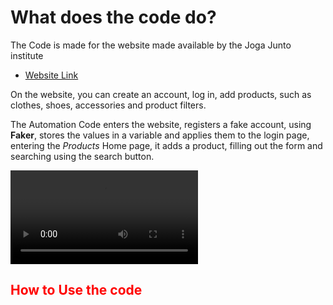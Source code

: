 # What does the code do? 
The Code is made for the website made available by the Joga Junto institute
- <a href="https://projetofinal.jogajuntoinstituto.org">Website Link</a>

On the website, you can create an account, log in, add products, such as clothes, shoes, accessories and product filters.

The Automation Code enters the website, registers a fake account, using <Strong>Faker</strong>, stores the values ​​in a variable and applies them to the login page, entering the *Products* Home page, it adds a product, filling out the form and searching using the search button.

[<video src="https://youtu.be/6v0ytVR3nOE?si=F7eDDThIJG_kprbc" type="video/mp4"></video>](https://youtu.be/6v0ytVR3nOE?si=F7eDDThIJG_kprbc)

<h2 style="color: red;">How to Use the code</h2>